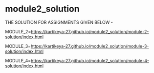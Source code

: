 # module2_solution
THE SOLUTION FOR ASSIGNMENTS GIVEN BELOW -

MODULE_2=https://kartikeya-27.github.io/module2_solution/module-2-solution/index.html

MODULE_3=https://kartikeya-27.github.io/module2_solution/module-3-solution/index.html

MODULE_4=https://kartikeya-27.github.io/module2_solution/module-4-solution/index.html
